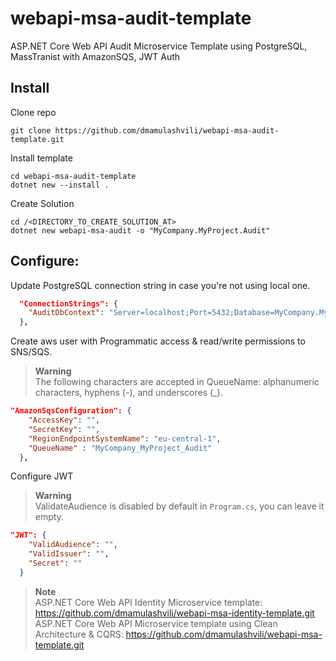 # webapi-msa-audit-template
ASP.NET Core Web API Audit Microservice Template using PostgreSQL, MassTranist with AmazonSQS, JWT Auth

## Install
Clone repo
```console
git clone https://github.com/dmamulashvili/webapi-msa-audit-template.git
```

Install template
```console
cd webapi-msa-audit-template
dotnet new --install .
```

Create Solution
```console
cd /<DIRECTORY_TO_CREATE_SOLUTION_AT>
dotnet new webapi-msa-audit -o "MyCompany.MyProject.Audit"
```
## Configure:
Update PostgreSQL connection string in case you're not using local one.
```json
  "ConnectionStrings": {
    "AuditDbContext": "Server=localhost;Port=5432;Database=MyCompany.MyProject.AuditDb;User Id=postgres;password=postgres"
  },
```
Create aws user with Programmatic access & read/write permissions to SNS/SQS.
>**Warning**  
>The following characters are accepted in QueueName: alphanumeric characters, hyphens (-), and underscores (_).
```json
"AmazonSqsConfiguration": {
    "AccessKey": "",
    "SecretKey": "",
    "RegionEndpointSystemName": "eu-central-1",
    "QueueName" : "MyCompany_MyProject_Audit"
  },
```
Configure JWT
>**Warning**  
>ValidateAudience is disabled by default in `Program.cs`, you can leave it empty.
```json
"JWT": {
    "ValidAudience": "",
    "ValidIssuer": "",
    "Secret": ""
  }
```

> **Note**  
> ASP.NET Core Web API Identity Microservice template: <https://github.com/dmamulashvili/webapi-msa-identity-template.git>  
> ASP.NET Core Web API Microservice template using Clean Architecture & CQRS: <https://github.com/dmamulashvili/webapi-msa-template.git>
